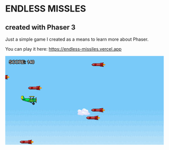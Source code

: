 
# ENDLESS MISSLES
## created with Phaser 3

Just a simple game I created as a means to learn more about Phaser.

You can play it here: https://endless-missiles.vercel.app

![Game Screenshot](https://github.com/hassanscript/endless-missiles/blob/master/assets/images/game_sample.png?raw=true)
